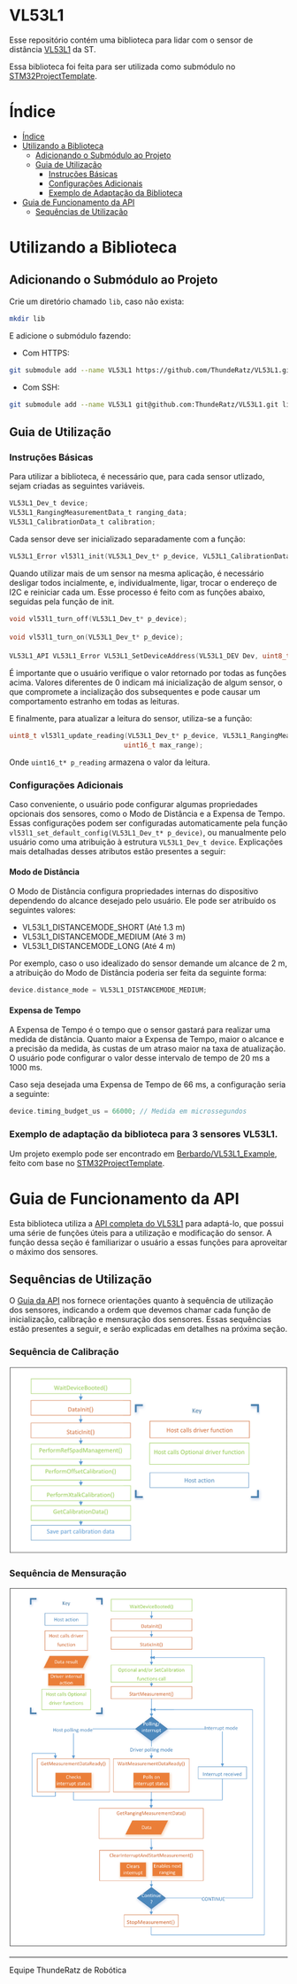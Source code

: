 # VL53L1

Esse repositório contém uma biblioteca para lidar com o sensor de distância [VL53L1](https://www.st.com/en/imaging-and-photonics-solutions/vl53l1x.html) da ST.

Essa biblioteca foi feita para ser utilizada como submódulo no [STM32ProjectTemplate](https://github.com/ThundeRatz/STM32ProjectTemplate).

# Índice

- [Índice](#índice)
- [Utilizando a Biblioteca](#utilizando-a-biblioteca)
  - [Adicionando o Submódulo ao Projeto](#adicionando-o-submódulo-ao-projeto)
  - [Guia de Utilização](#guia-de-utilização)
    - [Instruções Básicas](#instruções-básicas)
    - [Configurações Adicionais](#configurações-adicionais)
    - [Exemplo de Adaptação da Biblioteca](#exemplo-de-adaptação-da-biblioteca-para-3-sensores-vl53l1)
- [Guia de Funcionamento da API](#guia-de-funcionamento-da-api)
  - [Sequências de Utilização](#sequências-de-utilização)

# Utilizando a Biblioteca

## Adicionando o Submódulo ao Projeto

Crie um diretório chamado `lib`, caso não exista:

```bash
mkdir lib
```
E adicione o submódulo fazendo:

* Com HTTPS:
```bash
git submodule add --name VL53L1 https://github.com/ThundeRatz/VL53L1.git lib/VL53L1
```

* Com SSH:
```bash
git submodule add --name VL53L1 git@github.com:ThundeRatz/VL53L1.git lib/VL53L1
```

## Guia de Utilização

### Instruções Básicas

Para utilizar a biblioteca, é necessário que, para cada sensor utlizado, sejam criadas as seguintes variáveis.

```C
VL53L1_Dev_t device;
VL53L1_RangingMeasurementData_t ranging_data;
VL53L1_CalibrationData_t calibration;
```

Cada sensor deve ser inicializado separadamente com a função:

```C
VL53L1_Error vl53l1_init(VL53L1_Dev_t* p_device, VL53L1_CalibrationData_t* calibration);
```

Quando utilizar mais de um sensor na mesma aplicação, é necessário desligar todos incialmente, e, individualmente, ligar, trocar o endereço de I2C e reiniciar cada um. Esse processo é feito com as funções abaixo, seguidas pela função de init.

```C
void vl53l1_turn_off(VL53L1_Dev_t* p_device);

void vl53l1_turn_on(VL53L1_Dev_t* p_device);

VL53L1_API VL53L1_Error VL53L1_SetDeviceAddress(VL53L1_DEV Dev, uint8_t DeviceAddress);
```

É importante que o usuário verifique o valor retornado por todas as funções acima. Valores diferentes de 0 indicam má inicialização de algum sensor, o que compromete a incialização dos subsequentes e pode causar um comportamento estranho em todas as leituras.

E finalmente, para atualizar a leitura do sensor, utiliza-se a função:

```C
uint8_t vl53l1_update_reading(VL53L1_Dev_t* p_device, VL53L1_RangingMeasurementData_t* p_ranging_data, uint16_t* p_reading,
                             uint16_t max_range);
```

Onde ```uint16_t* p_reading``` armazena o valor da leitura.

### Configurações Adicionais

Caso conveniente, o usuário pode configurar algumas propriedades opcionais dos sensores, como o Modo de Distância e a Expensa de Tempo. Essas configurações podem ser configuradas automaticamente pela função ```vl53l1_set_default_config(VL53L1_Dev_t* p_device)```, ou manualmente pelo usuário como uma atribuição à estrutura ```VL53L1_Dev_t device```. Explicações mais detalhadas desses atributos estão presentes a seguir:

#### Modo de Distância

O Modo de Distância configura propriedades internas do dispositivo dependendo do alcance desejado pelo usuário. Ele pode ser atribuído os seguintes valores:

* VL53L1_DISTANCEMODE_SHORT   (Até 1.3 m)
* VL53L1_DISTANCEMODE_MEDIUM  (Até 3 m)
* VL53L1_DISTANCEMODE_LONG    (Até 4 m)

Por exemplo, caso o uso idealizado do sensor demande um alcance de 2 m, a atribuição do Modo de Distância poderia ser feita da seguinte forma:

```C
device.distance_mode = VL53L1_DISTANCEMODE_MEDIUM;
```

#### Expensa de Tempo

A Expensa de Tempo é o tempo que o sensor gastará para realizar uma medida de distância. Quanto maior a Expensa de Tempo, maior o alcance e a precisão da medida, às custas de um atraso maior na taxa de atualização. O usuário pode configurar o valor desse intervalo de tempo de 20 ms a 1000 ms.

Caso seja desejada uma Expensa de Tempo de 66 ms, a configuração seria a seguinte:

```C
device.timing_budget_us = 66000; // Medida em microssegundos
```

### Exemplo de adaptação da biblioteca para 3 sensores VL53L1.

Um projeto exemplo pode ser encontrado em [Berbardo/VL53L1_Example](https://github.com/Berbardo/VL53L1_Example), feito com base no [STM32ProjectTemplate](https://github.com/ThundeRatz/STM32ProjectTemplate).

# Guia de Funcionamento da API

Esta biblioteca utiliza a [API completa do VL53L1](https://www.st.com/en/embedded-software/stsw-img007.html) para adaptá-lo, que possui uma série de funções úteis para a utilização e modificação do sensor. A função dessa seção é familiarizar o usuário a essas funções para aproveitar o máximo dos sensores.

## Sequências de Utilização

O [Guia da API](docs/VL53L1X_API_User_Manual.pdf) nos fornece orientações quanto à sequência de utilização dos sensores, indicando a ordem que devemos chamar cada função de inicialização, calibração e mensuração dos sensores. Essas sequências estão presentes a seguir, e serão explicadas em detalhes na próxima seção.

### Sequência de Calibração

![Calibration Flow](docs/Calibration_Flow.png)

### Sequência de Mensuração

![Ranging Flow](docs/Ranging_Flow.png)

---------------------

Equipe ThundeRatz de Robótica
